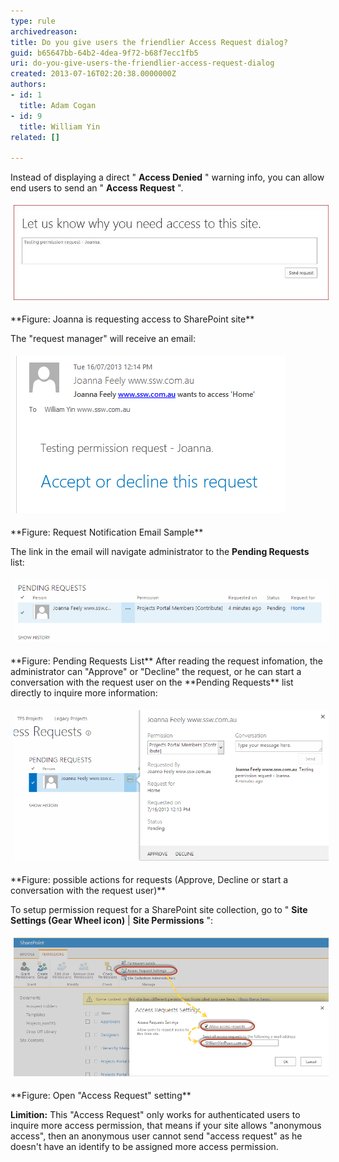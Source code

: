 ```yaml
---
type: rule
archivedreason: 
title: Do you give users the friendlier Access Request dialog?
guid: b65647bb-64b2-4dea-9f72-b68f7ecc1fb5
uri: do-you-give-users-the-friendlier-access-request-dialog
created: 2013-07-16T02:20:38.0000000Z
authors:
- id: 1
  title: Adam Cogan
- id: 9
  title: William Yin
related: []

---
```


Instead of displaying a direct " **Access Denied** " warning info, you can allow end users to send an " **Access Request** ".
<dl class="ssw15-rteElement-ImageArea"><img alt="PermissionRequest.jpg" src="PermissionRequest.jpg" style="margin:5px;width:650px;"></dl> **Figure: Joanna is requesting access to SharePoint site** 

<!--endintro-->

The "request manager" will receive an email:
<dl class="ssw15-rteElement-ImageArea"><img alt="RequestNotificationEmail.png" src="637cf8_RequestNotificationEmail.png" style="margin:5px;"></dl> **Figure: Request Notification Email Sample** <dl class="ssw15-rteElement-ImageArea">The link in the email will navigate administrator to the  <strong>Pending Requests</strong> list:</dl><dl class="ssw15-rteElement-ImageArea"><img alt="LinkToPendingRequestsList.png" src="LinkToPendingRequestsList.png" style="margin:5px;width:650px;"></dl> **Figure: Pending Requests List** 
After reading the request infomation, the administrator can "Approve" or "Decline" the request, or he can start a conversation with the request user on the  **Pending Requests** list directly to inquire more information:
<dl class="ssw15-rteElement-ImageArea"><img alt="StartAConversatioinOnPendingList.png" src="StartAConversatioinOnPendingList.png" style="margin:5px;width:650px;"></dl> **Figure: possible actions for requests (Approve, Decline or start a conversation with the request user)** 


To setup permission request for a SharePoint site collection, go to " **Site Settings (Gear Wheel icon)** |  **Site Permissions** ":
<dl class="ssw15-rteElement-ImageArea"><img alt="SetupPermissionRequest.png" src="SetupPermissionRequest.png" style="margin:5px;width:650px;"></dl> **Figure: Open "Access Request" setting** 


**Limition:** 
This "Access Request" only works for authenticated users to inquire more access permission, that means if your site allows "anonymous access", then an anonymous user cannot send "access request" as he doesn't have an identify to be assigned more access permission.
